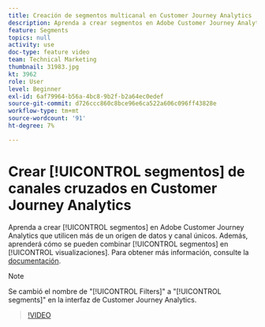```yaml
---
title: Creación de segmentos multicanal en Customer Journey Analytics
description: Aprenda a crear segmentos en Adobe Customer Journey Analytics que utilicen más de una fuente de datos y un canal únicos. Además, descubra cómo se pueden combinar segmentos en visualizaciones.
feature: Segments
topics: null
activity: use
doc-type: feature video
team: Technical Marketing
thumbnail: 31983.jpg
kt: 3962
role: User
level: Beginner
exl-id: 6af79964-b56a-4bc8-9b2f-b2a64ec0edef
source-git-commit: d726ccc860c8bce96e6ca522a606c096ff43828e
workflow-type: tm+mt
source-wordcount: '91'
ht-degree: 7%

---
```


# Crear [!UICONTROL segmentos] de canales cruzados en Customer Journey Analytics

Aprenda a crear [!UICONTROL segmentos] en Adobe Customer Journey Analytics que utilicen más de un origen de datos y canal únicos. Además, aprenderá cómo se pueden combinar [!UICONTROL segmentos] en [!UICONTROL visualizaciones]. Para obtener más información, consulte la [documentación](https://experienceleague.adobe.com/en/docs/analytics-platform/using/cja-components/cja-segments/filters-overview).

>[!NOTE]
>
> Se cambió el nombre de &quot;[!UICONTROL Filters]&quot; a &quot;[!UICONTROL segments]&quot; en la interfaz de Customer Journey Analytics.

>[!VIDEO](https://video.tv.adobe.com/v/31983/?quality=12&learn=on)

